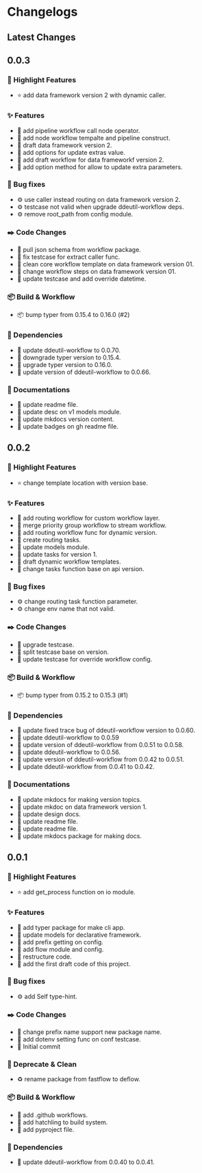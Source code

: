 # Changelogs

## Latest Changes

## 0.0.3

### :stars: Highlight Features

- :star: add data framework version 2 with dynamic caller.

### :sparkles: Features

- :dart: add pipeline workflow call node operator.
- :dart: add node workflow tempalte and pipeline construct.
- :dart: draft data framework version 2.
- :dart: add options for update extras value.
- :dart: add draft workflow for data frameworkf version 2.
- :dart: add option method for allow to update extra parameters.

### :bug: Bug fixes

- :gear: use caller instead routing on data framework version 2.
- :gear: testcase not valid when upgrade ddeutil-workflow deps.
- :gear: remove root_path from config module.

### :black_nib: Code Changes

- :lipstick: pull json schema from workflow package.
- :test_tube: fix testcase for extract caller func.
- :art: clean core workflow template on data framework version 01.
- :art: change workflow steps on data framework version 01.
- :test_tube: update testcase and add override datetime.

### :package: Build & Workflow

- :package: bump typer from 0.15.4 to 0.16.0 (#2)

### :postbox: Dependencies

- :pushpin: update ddeutil-workflow to 0.0.70.
- :pushpin: downgrade typer version to 0.15.4.
- :pushpin: upgrade typer version to 0.16.0.
- :pushpin: update version of ddeutil-workflow to 0.0.66.

### :book: Documentations

- :page_facing_up: update readme file.
- :page_facing_up: update desc on v1 models module.
- :page_facing_up: update mkdocs version content.
- :page_facing_up: update badges on gh readme file.

## 0.0.2

### :stars: Highlight Features

- :star: change template location with version base.

### :sparkles: Features

- :dart: add routing workflow for custom workflow layer.
- :dart: merge priority group workflow to stream workflow.
- :dart: add routing workflow func for dynamic version.
- :dart: create routing tasks.
- :dart: update models module.
- :dart: update tasks for version 1.
- :dart: draft dynamic workflow templates.
- :dart: change tasks function base on api version.

### :bug: Bug fixes

- :gear: change routing task function parameter.
- :gear: change env name that not valid.

### :black_nib: Code Changes

- :test_tube: upgrade testcase.
- :test_tube: split testcase base on version.
- :test_tube: update testcase for override workflow config.

### :package: Build & Workflow

- :package: bump typer from 0.15.2 to 0.15.3 (#1)

### :postbox: Dependencies

- :pushpin: update fixed trace bug of ddeutil-workflow version to 0.0.60.
- :pushpin: update ddeutil-workflow to 0.0.59
- :pushpin: update version of ddeutil-workflow from 0.0.51 to 0.0.58.
- :pushpin: update ddeutil-workflow to 0.0.56.
- :pushpin: update version of ddeutil-workflow from 0.0.42 to 0.0.51.
- :pushpin: update ddeutil-workflow from 0.0.41 to 0.0.42.

### :book: Documentations

- :page_facing_up: update mkdocs for making version topics.
- :page_facing_up: update mkdoc on data framework version 1.
- :page_facing_up: update design docs.
- :page_facing_up: update readme file.
- :page_facing_up: update readme file.
- :page_facing_up: update mkdocs package for making docs.

## 0.0.1

### :stars: Highlight Features

- :star: add get_process function on io module.

### :sparkles: Features

- :dart: add typer package for make cli app.
- :dart: update models for declarative framework.
- :dart: add prefix getting on config.
- :dart: add flow module and config.
- :dart: restructure code.
- :tada: add the first draft code of this project.

### :bug: Bug fixes

- :gear: add Self type-hint.

### :black_nib: Code Changes

- :construction: change prefix name support new package name.
- :test_tube: add dotenv setting func on conf testcase.
- :construction: Initial commit

### :broom: Deprecate & Clean

- :recycle: rename package from fastflow to deflow.

### :package: Build & Workflow

- :toolbox: add .github workflows.
- :toolbox: add hatchling to build system.
- :toolbox: add pyproject file.

### :postbox: Dependencies

- :pushpin: update ddeutil-workflow from 0.0.40 to 0.0.41.

